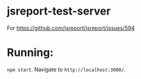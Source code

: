 # jsreport-test-server
For https://github.com/jsreport/jsreport/issues/594

# Running:
`npm start`. Navigate to `http://localhost:3000/`.
